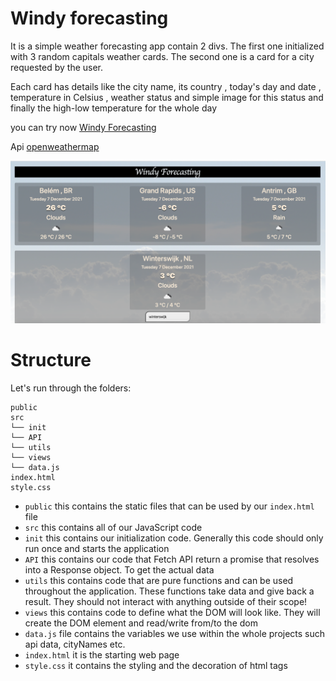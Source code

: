 # Windy forecasting

It is a simple weather forecasting app contain 2 divs. 
The first one initialized  with 3 random capitals weather cards.
The second one is a card for a city requested by the user.

Each card has details like the city name, its country , today's day and date ,
temperature in Celsius , weather status and simple image for this status and 
finally the high-low temperature for the whole day

you can try now [Windy Forecasting](https://mabdelhamed.github.io/windy-forcasting/)

Api [openweathermap](https://openweathermap.org/) 

![Windy forecasting screenshot](https://github.com/MAbdelhamed/windy-forcasting/blob/main/public/Images/Screenshot-windy-forecasting.png?raw=true)

# Structure

Let's run through the folders:

```
public
src
└── init
└── API
└── utils
└── views
└── data.js
index.html
style.css
```

- `public` this contains the static files that can be used by our `index.html` file
- `src` this contains all of our JavaScript code
- `init` this contains our initialization code. Generally this code should only run once and starts the application
- `API` this contains our code that Fetch API return a promise that resolves into a Response object. To get the actual data
- `utils` this contains code that are pure functions and can be used throughout the application. These functions take data and give back a result. They should not interact with anything outside of their scope!
- `views` this contains code to define what the DOM will look like. They will create the DOM element and read/write from/to the dom
- `data.js` file contains the variables we use within the whole projects such api data, cityNames etc. 
- `index.html` it is the starting web page 
- `style.css` it contains the styling and the decoration of html tags


